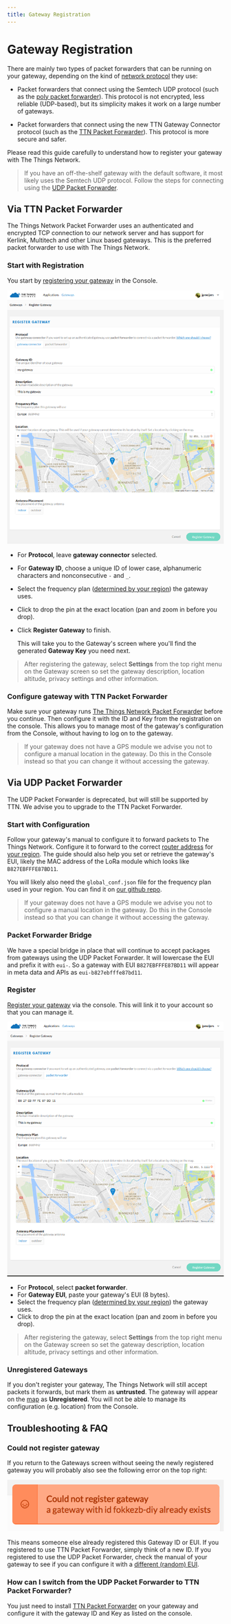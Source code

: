 ```yaml
---
title: Gateway Registration
---
```


# Gateway Registration

There are mainly two types of packet forwarders that can be running on your gateway, depending on the kind of [network protocol](start/connection) they use:

+ Packet forwarders that connect using the Semtech UDP protocol (such as the [poly packet forwarder](https://github.com/TheThingsNetwork/packet_forwarder/tree/legacy)). This protocol is not encrypted, less reliable (UDP-based), but its simplicity makes it work on a large number of gateways.

+ Packet forwarders that connect using the new TTN Gateway Connector protocol (such as the [TTN Packet Forwarder](https://github.com/TheThingsNetwork/packet_forwarder/tree/master)). This protocol is more secure and safer.

Please read this guide carefully to understand how to register your gateway with The Things Network.

> If you have an off-the-shelf gateway with the default software, it most likely uses the Semtech UDP protocol. Follow the steps for connecting using the [UDP Packet Forwarder](#via-udp-packet-forwarder).

## Via TTN Packet Forwarder

The Things Network Packet Forwarder uses an authenticated and encrypted TCP connection to our network server and has support for Kerlink, Multitech and other Linux based gateways. This is the preferred packet forwarder to use with The Things Network.

### Start with Registration

You start by [registering your gateway](https://console.thethingsnetwork.org/gateways/register) in the Console.

![Registration for Gateway Connector](registration-connector.png)

- For **Protocol**, leave **gateway connector** selected.
- For **Gateway ID**, choose a unique ID of lower case, alphanumeric characters and nonconsecutive `-` and `_`.
- Select the frequency plan ([determined by your region](https://www.thethingsnetwork.org/wiki/LoRaWAN/Frequencies/By-Country)) the gateway uses.
- Click to drop the pin at the exact location (pan and zoom in before you drop).
- Click **Register Gateway** to finish.

  This will take you to the Gateway's screen where you'll find the generated **Gateway Key** you need next.

> After registering the gateway, select **Settings** from the top right menu on the Gateway screen so set the gateway description, location altitude, privacy settings and other information.

### Configure gateway with TTN Packet Forwarder


Make sure your gateway runs [The Things Network Packet Forwarder](https://github.com/TheThingsNetwork/packet_forwarder/tree/master) before you continue. Then configure it with the ID and Key from the registration on the console. This allows you to manage most of the gateway's configuration from the Console, without having to log on to the gateway.

> If your gateway does not have a GPS module we advise you not to configure a manual location in the gateway. Do this in the Console instead so that you can change it without accessing the gateway.

## Via UDP Packet Forwarder
The UDP Packet Forwarder is deprecated, but will still be supported by TTN. We advise you to upgrade to the TTN Packet Forwarder.

### Start with Configuration
Follow your gateway's manual to configure it to forward packets to The Things Network. Configure it to forward to the correct [router address](https://www.thethingsnetwork.org/wiki/Backend/Connect/Gateway#connect-a-gateway_server-addresses) for [your region](https://www.thethingsnetwork.org/wiki/LoRaWAN/Frequencies/By-Country). The guide should also help you set or retrieve the gateway's EUI, likely the MAC address of the LoRa module which looks like `B827EBFFFE87BD11`.

You will likely also need the `global_conf.json` file for the frequency plan used in your region. You can find it on [our github repo](https://github.com/TheThingsNetwork/gateway-conf).

> If your gateway does not have a GPS module we advise you not to configure a manual location in the gateway. Do this in the Console instead so that you can change it without accessing the gateway.

### Packet Forwarder Bridge
We have a special bridge in place that will continue to accept packages from gateways using the UDP Packet Forwarder. It will lowercase the EUI and prefix it with `eui-`. So a gateway with EUI `B827EBFFFE87BD11` will appear in meta data and APIs as `eui-b827ebfffe87bd11`.

### Register 
[Register your gateway](https://console.thethingsnetwork.org/gateways/register) via the console. This will link it to your account so that you can manage it.

![Registration for Packet Forwarder Bridge](registration-bridge.png)

- For **Protocol**, select **packet forwarder**.
- For **Gateway EUI**, paste your gateway's EUI (8 bytes).
- Select the frequency plan ([determined by your region](https://www.thethingsnetwork.org/wiki/LoRaWAN/Frequencies/By-Country)) the gateway uses.
- Click to drop the pin at the exact location (pan and zoom in before you drop).

> After registering the gateway, select **Settings** from the top right menu on the Gateway screen so set the gateway description, location altitude, privacy settings and other information.

### Unregistered Gateways
If you don't register your gateway, The Things Network will still accept packets it forwards, but mark them as **untrusted**. The gateway will appear on the [map](https://www.thethingsnetwork.org/map) as **Unregistered**. You will not be able to manage its configuration (e.g. location) from the Console.



## Troubleshooting & FAQ

### Could not register gateway
If you return to the Gateways screen without seeing the newly registered gateway you will probably also see the following error on the top right:

![Registration Error](registration-error.png)

This means someone else already registered this Gateway ID or EUI. If you registered to use TTN Packet Forwarder, simply think of a new ID. If you registered to use the UDP Packet Forwarder, check the manual of your gateway to see if you can configure it with a [different (random) EUI](https://www.randomlists.com/string?length=16).

### How can I switch from the UDP Packet Forwarder to TTN Packet Forwarder?
You just need to install [TTN Packet Forwarder](https://github.com/TheThingsNetwork/packet_forwarder/tree/master) on your gateway and configure it with the gateway ID and Key as listed on the console.
